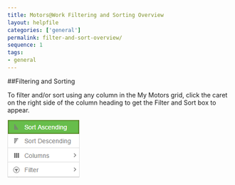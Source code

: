 ```yaml
---
title: Motors@Work Filtering and Sorting Overview
layout: helpfile
categories: ['general']
permalink: filter-and-sort-overview/
sequence: 1
tags:
- general
---
```

##Filtering and Sorting

To filter and/or sort using any column in the My Motors grid, click the caret on the right side of the column heading to get the Filter and Sort box to appear.

![Filter and Sort Dropdown](/images/Filter_Sort_Dropdown.png "Filter and Sort Dropdown")
